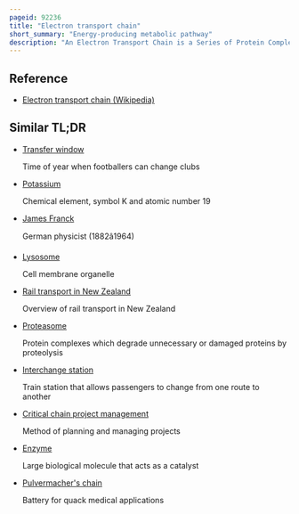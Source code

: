 ```yaml
---
pageid: 92236
title: "Electron transport chain"
short_summary: "Energy-producing metabolic pathway"
description: "An Electron Transport Chain is a Series of Protein Complexes and other Molecules that transfer Electrons from Electron Donors via redox Reactions to electron Acceptors and Couples this Electron Transfer with the Transfer of Protons across a Membrane. Many Enzymes in the Electron Transport Chain are embedded in the Membrane."
---
```


## Reference

- [Electron transport chain (Wikipedia)](https://en.wikipedia.org/?curid=92236)

## Similar TL;DR

- [Transfer window](/tldr/en/transfer-window)

  Time of year when footballers can change clubs

- [Potassium](/tldr/en/potassium)

  Chemical element, symbol K and atomic number 19

- [James Franck](/tldr/en/james-franck)

  German physicist (1882â1964)

- [Lysosome](/tldr/en/lysosome)

  Cell membrane organelle

- [Rail transport in New Zealand](/tldr/en/rail-transport-in-new-zealand)

  Overview of rail transport in New Zealand

- [Proteasome](/tldr/en/proteasome)

  Protein complexes which degrade unnecessary or damaged proteins by proteolysis

- [Interchange station](/tldr/en/interchange-station)

  Train station that allows passengers to change from one route to another

- [Critical chain project management](/tldr/en/critical-chain-project-management)

  Method of planning and managing projects

- [Enzyme](/tldr/en/enzyme)

  Large biological molecule that acts as a catalyst

- [Pulvermacher's chain](/tldr/en/pulvermachers-chain)

  Battery for quack medical applications
